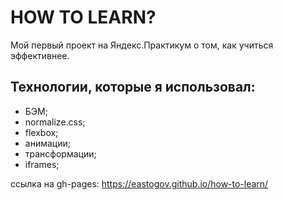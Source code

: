 # HOW TO LEARN?

Мой первый проект на Яндекс.Практикум о том, как учиться эффективнее.

## Технологии, которые я использовал:

* БЭМ;
* normalize.css;
* flexbox;
* анимации;
* трансформации;
* iframes;

ссылка на gh-pages: https://eastogov.github.io/how-to-learn/
